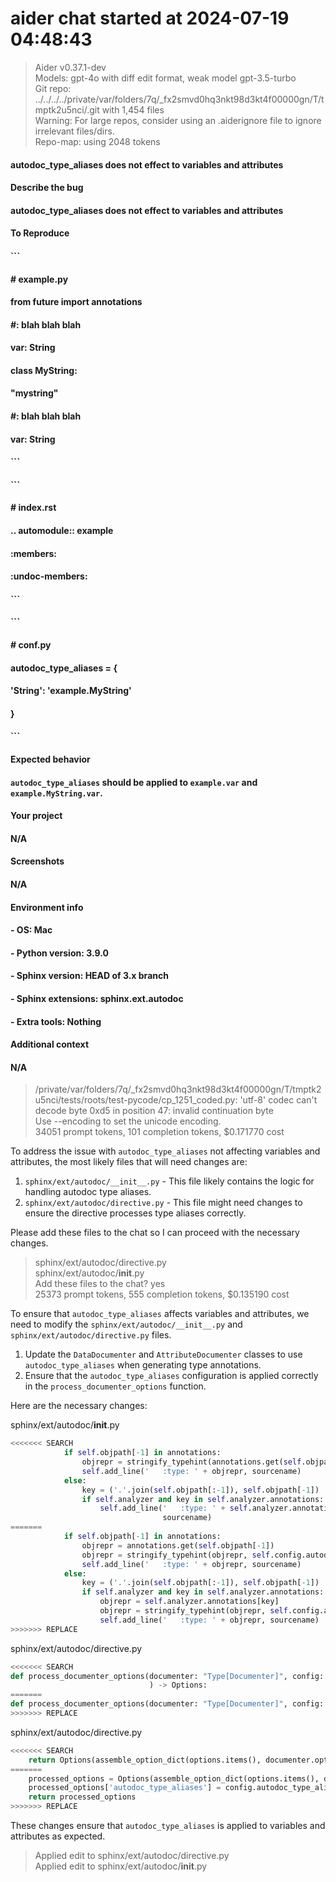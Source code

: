 
# aider chat started at 2024-07-19 04:48:43

> Aider v0.37.1-dev  
> Models: gpt-4o with diff edit format, weak model gpt-3.5-turbo  
> Git repo: ../../../../private/var/folders/7q/_fx2smvd0hq3nkt98d3kt4f00000gn/T/tmptk2u5nci/.git with 1,454 files  
> Warning: For large repos, consider using an .aiderignore file to ignore irrelevant files/dirs.  
> Repo-map: using 2048 tokens  

#### autodoc_type_aliases does not effect to variables and attributes  
#### **Describe the bug**  
#### autodoc_type_aliases does not effect to variables and attributes  
####   
#### **To Reproduce**  
####   
#### ```  
#### # example.py  
#### from __future__ import annotations  
####   
####   
#### #: blah blah blah  
#### var: String  
####   
####   
#### class MyString:  
####     "mystring"  
####   
####     #: blah blah blah  
####     var: String  
#### ```  
#### ```  
#### # index.rst  
#### .. automodule:: example  
####    :members:  
####    :undoc-members:  
#### ```  
#### ```  
#### # conf.py  
#### autodoc_type_aliases = {  
####     'String': 'example.MyString'  
#### }  
#### ```  
####   
#### **Expected behavior**  
#### `autodoc_type_aliases` should be applied to `example.var` and `example.MyString.var`.  
####   
#### **Your project**  
#### N/A  
####   
#### **Screenshots**  
#### N/A  
####   
#### **Environment info**  
#### - OS: Mac  
#### - Python version: 3.9.0  
#### - Sphinx version: HEAD of 3.x branch  
#### - Sphinx extensions: sphinx.ext.autodoc  
#### - Extra tools: Nothing  
####   
#### **Additional context**  
#### N/A  
> /private/var/folders/7q/_fx2smvd0hq3nkt98d3kt4f00000gn/T/tmptk2u5nci/tests/roots/test-pycode/cp_1251_coded.py: 'utf-8' codec can't decode byte 0xd5 in position 47: invalid continuation byte  
> Use --encoding to set the unicode encoding.  
> 34051 prompt tokens, 101 completion tokens, $0.171770 cost  

To address the issue with `autodoc_type_aliases` not affecting variables and attributes, the most likely files that will need changes are:

1. `sphinx/ext/autodoc/__init__.py` - This file likely contains the logic for handling autodoc type aliases.
2. `sphinx/ext/autodoc/directive.py` - This file might need changes to ensure the directive processes type aliases correctly.

Please add these files to the chat so I can proceed with the necessary changes.

> sphinx/ext/autodoc/directive.py  
> sphinx/ext/autodoc/__init__.py  
> Add these files to the chat? yes  
> 25373 prompt tokens, 555 completion tokens, $0.135190 cost  

To ensure that `autodoc_type_aliases` affects variables and attributes, we need to modify the `sphinx/ext/autodoc/__init__.py` and `sphinx/ext/autodoc/directive.py` files.

1. Update the `DataDocumenter` and `AttributeDocumenter` classes to use `autodoc_type_aliases` when generating type annotations.
2. Ensure that the `autodoc_type_aliases` configuration is applied correctly in the `process_documenter_options` function.

Here are the necessary changes:

sphinx/ext/autodoc/__init__.py
```python
<<<<<<< SEARCH
            if self.objpath[-1] in annotations:
                objrepr = stringify_typehint(annotations.get(self.objpath[-1]))
                self.add_line('   :type: ' + objrepr, sourcename)
            else:
                key = ('.'.join(self.objpath[:-1]), self.objpath[-1])
                if self.analyzer and key in self.analyzer.annotations:
                    self.add_line('   :type: ' + self.analyzer.annotations[key],
                                  sourcename)
=======
            if self.objpath[-1] in annotations:
                objrepr = annotations.get(self.objpath[-1])
                objrepr = stringify_typehint(objrepr, self.config.autodoc_type_aliases)
                self.add_line('   :type: ' + objrepr, sourcename)
            else:
                key = ('.'.join(self.objpath[:-1]), self.objpath[-1])
                if self.analyzer and key in self.analyzer.annotations:
                    objrepr = self.analyzer.annotations[key]
                    objrepr = stringify_typehint(objrepr, self.config.autodoc_type_aliases)
                    self.add_line('   :type: ' + objrepr, sourcename)
>>>>>>> REPLACE
```

sphinx/ext/autodoc/directive.py
```python
<<<<<<< SEARCH
def process_documenter_options(documenter: "Type[Documenter]", config: Config, options: Dict
                               ) -> Options:
=======
def process_documenter_options(documenter: "Type[Documenter]", config: Config, options: Dict) -> Options:
>>>>>>> REPLACE
```

sphinx/ext/autodoc/directive.py
```python
<<<<<<< SEARCH
    return Options(assemble_option_dict(options.items(), documenter.option_spec))
=======
    processed_options = Options(assemble_option_dict(options.items(), documenter.option_spec))
    processed_options['autodoc_type_aliases'] = config.autodoc_type_aliases
    return processed_options
>>>>>>> REPLACE
```

These changes ensure that `autodoc_type_aliases` is applied to variables and attributes as expected.

> Applied edit to sphinx/ext/autodoc/directive.py  
> Applied edit to sphinx/ext/autodoc/__init__.py  
